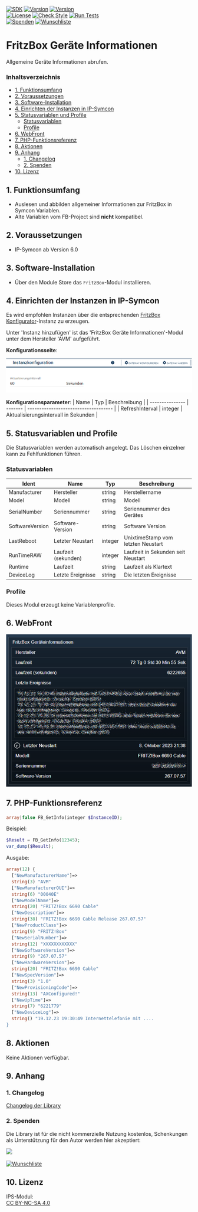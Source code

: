 [![SDK](https://img.shields.io/badge/Symcon-PHPModul-red.svg)](https://www.symcon.de/service/dokumentation/entwicklerbereich/sdk-tools/sdk-php/)
[![Version](https://img.shields.io/badge/Modul%20version-0.82-blue.svg)]()
[![Version](https://img.shields.io/badge/Symcon%20Version-6.0%20%3E-green.svg)](https://www.symcon.de/de/service/dokumentation/installation/migrationen/v60-v61-q1-2022/)  
[![License](https://img.shields.io/badge/License-CC%20BY--NC--SA%204.0-green.svg)](https://creativecommons.org/licenses/by-nc-sa/4.0/)
[![Check Style](https://github.com/Nall-chan/FritzBox/workflows/Check%20Style/badge.svg)](https://github.com/Nall-chan/FritzBox/actions) [![Run Tests](https://github.com/Nall-chan/FritzBox/workflows/Run%20Tests/badge.svg)](https://github.com/Nall-chan/FritzBox/actions)  
[![Spenden](https://www.paypalobjects.com/de_DE/DE/i/btn/btn_donate_SM.gif)](#2-spenden)
[![Wunschliste](https://img.shields.io/badge/Wunschliste-Amazon-ff69fb.svg)](#2-spenden)  

# FritzBox Geräte Informationen <!-- omit in toc -->
Allgemeine Geräte Informationen abrufen.  

### Inhaltsverzeichnis <!-- omit in toc -->

- [1. Funktionsumfang](#1-funktionsumfang)
- [2. Voraussetzungen](#2-voraussetzungen)
- [3. Software-Installation](#3-software-installation)
- [4. Einrichten der Instanzen in IP-Symcon](#4-einrichten-der-instanzen-in-ip-symcon)
- [5. Statusvariablen und Profile](#5-statusvariablen-und-profile)
  - [Statusvariablen](#statusvariablen)
  - [Profile](#profile)
- [6. WebFront](#6-webfront)
- [7. PHP-Funktionsreferenz](#7-php-funktionsreferenz)
- [8. Aktionen](#8-aktionen)
- [9. Anhang](#9-anhang)
  - [1. Changelog](#1-changelog)
  - [2. Spenden](#2-spenden)
- [10. Lizenz](#10-lizenz)

## 1. Funktionsumfang

* Auslesen und abbilden allgemeiner Informationen zur FritzBox in Symcon Variablen.
* Alte Variablen vom FB-Project sind **nicht** kompatibel.

## 2. Voraussetzungen

- IP-Symcon ab Version 6.0

## 3. Software-Installation

* Über den Module Store das `FritzBox`-Modul installieren.


## 4. Einrichten der Instanzen in IP-Symcon
 
 Es wird empfohlen Instanzen über die entsprechenden [FritzBox Konfigurator](../FritzBox%20Configurator/README.md)-Instanz zu erzeugen.  

 Unter 'Instanz hinzufügen' ist das 'FritzBox Geräte Informationen'-Modul unter dem Hersteller 'AVM' aufgeführt.

__Konfigurationsseite__:

![Config](imgs/config.png)

__Konfigurationsparameter__: 
| Name            | Typ     | Beschreibung                         |
| --------------- | ------- | ------------------------------------ |
| RefreshInterval | integer | Aktualisierungsintervall in Sekunden |

## 5. Statusvariablen und Profile

Die Statusvariablen werden automatisch angelegt. Das Löschen einzelner kann zu Fehlfunktionen führen.

### Statusvariablen

| Ident           | Name                | Typ     | Beschreibung                       |
| --------------- | ------------------- | ------- | ---------------------------------- |
| Manufacturer    | Hersteller          | string  | Herstellername                     |
| Model           | Modell              | string  | Modell                             |
| SerialNumber    | Seriennummer        | string  | Seriennummer des Gerätes           |
| SoftwareVersion | Software-Version    | string  | Software Version                   |
| LastReboot      | Letzter Neustart    | integer | UnixtimeStamp vom letzten Neustart |
| RunTimeRAW      | Laufzeit (sekunden) | integer | Laufzeit in Sekunden seit Neustart |
| Runtime         | Laufzeit            | string  | Laufzeit als Klartext              |
| DeviceLog       | Letzte Ereignisse   | string  | Die letzten Ereignisse             |

### Profile

Dieses Modul erzeugt keine Variablenprofile.  

## 6. WebFront

![Webfront](imgs/webfront.png)

## 7. PHP-Funktionsreferenz

```php
array|false FB_GetInfo(integer $InstanceID);
```
Beispiel:  
```php
$Result = FB_GetInfo(12345);
var_dump($Result);
```
Ausgabe:
```php
array(12) {
  ["NewManufacturerName"]=>
  string(3) "AVM"
  ["NewManufacturerOUI"]=>
  string(6) "00040E"
  ["NewModelName"]=>
  string(20) "FRITZ!Box 6690 Cable"
  ["NewDescription"]=>
  string(38) "FRITZ!Box 6690 Cable Release 267.07.57"
  ["NewProductClass"]=>
  string(9) "FRITZ!Box"
  ["NewSerialNumber"]=>
  string(12) "XXXXXXXXXXXX"
  ["NewSoftwareVersion"]=>
  string(9) "267.07.57"
  ["NewHardwareVersion"]=>
  string(20) "FRITZ!Box 6690 Cable"
  ["NewSpecVersion"]=>
  string(3) "1.0"
  ["NewProvisioningCode"]=>
  string(13) "AXConfigured!"
  ["NewUpTime"]=>
  string(7) "6221779"
  ["NewDeviceLog"]=>
  string() "19.12.23 19:30:49 Internettelefonie mit ....
}

```

## 8. Aktionen

Keine Aktionen verfügbar.

## 9. Anhang

### 1. Changelog

[Changelog der Library](../README.md#changelog)

### 2. Spenden

  Die Library ist für die nicht kommerzielle Nutzung kostenlos, Schenkungen als Unterstützung für den Autor werden hier akzeptiert:  

<a href="https://www.paypal.com/donate?hosted_button_id=G2SLW2MEMQZH2" target="_blank"><img src="https://www.paypalobjects.com/de_DE/DE/i/btn/btn_donate_LG.gif" border="0" /></a>  

[![Wunschliste](https://img.shields.io/badge/Wunschliste-Amazon-ff69fb.svg)](https://www.amazon.de/hz/wishlist/ls/YU4AI9AQT9F?ref_=wl_share) 

## 10. Lizenz

  IPS-Modul:  
  [CC BY-NC-SA 4.0](https://creativecommons.org/licenses/by-nc-sa/4.0/)  


